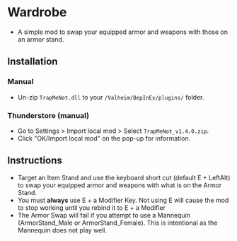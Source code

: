# Wardrobe

* A simple mod to swap your equipped armor and weapons with those on an armor stand.

## Installation

### Manual

  * Un-zip `TrapMeNot.dll` to your `/Valheim/BepInEx/plugins/` folder.

### Thunderstore (manual)

  * Go to Settings > Import local mod > Select `TrapMeNot_v1.4.0.zip`.
  * Click "OK/Import local mod" on the pop-up for information.

## Instructions

  * Target an Item Stand and use the keyboard short cut (default E + LeftAlt) to swap your equipped armor and weapons with what is on the Armor Stand.
  * You must **always** use E + a Modifier Key.  Not using E will cause the mod to stop working until you rebind it to E + a Modifier
  * The Armor Swap will fail if you attempt to use a Mannequin (ArmorStand_Male or ArmorStand_Female).  This is intentional as the Mannequin does not play well.